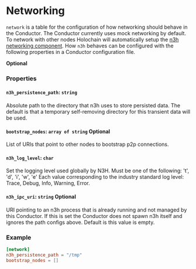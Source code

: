# Networking

`network` is a table for the configuration of how networking should behave in the Conductor. The Conductor currently uses mock networking by default. To network with other nodes Holochain will automatically setup the [n3h networking component](https://github.com/holochain/n3h). How `n3h` behaves can be configured with the following properties in a Conductor configuration file.

**Optional**

### Properties

#### `n3h_persistence_path`: `string`
Absolute path to the directory that n3h uses to store persisted data. The default is that a temporary self-removing directory for this transient data will be used.

#### `bootstrap_nodes`: `array of string` Optional
List of URIs that point to other nodes to bootstrap p2p connections.

#### `n3h_log_level`: `char`
Set the logging level used globally by N3H. Must be one of the following: 't', 'd', 'i', 'w', 'e'
Each value corresponding to the industry standard log level: Trace, Debug, Info, Warning, Error.

#### `n3h_ipc_uri`: `string` Optional
URI pointing to an n3h process that is already running and not managed by this
Conductor. If this is set the Conductor does not spawn n3h itself and ignores the path configs above. Default is this value is empty.

### Example
```toml
[network]
n3h_persistence_path = "/tmp"
bootstrap_nodes = []
```
